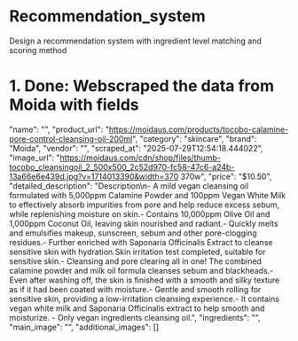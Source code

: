 # Recommendation_system
Design a recommendation system with ingredient level matching and scoring method


# 1. Done: Webscraped the data from Moida with fields 
"name": "",
      "product_url": "https://moidaus.com/products/tocobo-calamine-pore-control-cleansing-oil-200ml",
      "category": "skincare",
      "brand": "Moida",
      "vendor": "",
      "scraped_at": "2025-07-29T12:54:18.444022",
      "image_url": "https://moidaus.com/cdn/shop/files/thumb-tocobo_cleansingoil_2_500x500_2c52d970-fc58-47c6-a24b-13a66e6e439d.jpg?v=1714013390&width=370 370w",
      "price": "$10.50",
      "detailed_description": "Description\n- A mild vegan cleansing oil formulated with 5,000ppm Calamine Powder and 100ppm Vegan White Milk to effectively absorb impurities from pore and help reduce excess sebum, while replenishing moisture on skin.- Contains 10,000ppm Olive Oil and 1,000ppm Coconut Oil, leaving skin nourished and radiant.- Quickly melts and emulsifies makeup, sunscreen, sebum and other pore-clogging residues.- Further enriched with Saponaria Officinalis Extract to cleanse sensitive skin with hydration.Skin irritation test completed, suitable for sensitive skin.- Cleansing and pore clearing all in one! The combined calamine powder and milk oil formula cleanses sebum and blackheads.- Even after washing off, the skin is finished with a smooth and silky texture as if it had been coated with moisture.- Gentle and smooth rolling for sensitive skin, providing a low-irritation cleansing experience.- It contains vegan white milk and Saponaria Officinalis extract to help smooth and moisturize. - Only vegan ingredients cleansing oil.",
      "ingredients": "",
      "main_image": "",
      "additional_images": []
